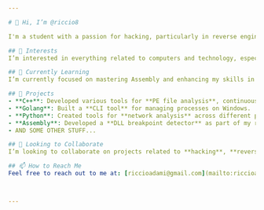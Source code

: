 ```yaml
---

# 👋 Hi, I’m @riccio8

I'm a student with a passion for hacking, particularly in reverse engineering. I learn quickly and am currently mastering Assembly language. C++, Python, and Go (Golang) are my main programming languages. I'm also improving my basic **Arduino** skills. While I have some experience with **Unity**, I’m not particularly passionate about game development but have a solid understanding of the basics.

## 👀 Interests
I’m interested in everything related to computers and technology, especially low-level programming, cybersecurity, and Windows API development.

## 🌱 Currently Learning
I’m currently focused on mastering Assembly and enhancing my skills in C++, specifically building tools using **Windows APIs** and working hard on programs for **PE file analysis**.

## 💼 Projects
- **C++**: Developed various tools for **PE file analysis**, continuously improving and adding new features.
- **Golang**: Built a **CLI tool** for managing processes on Windows.
- **Python**: Created tools for **network analysis** across different protocols.
- **Assembly**: Developed a **DLL breakpoint detector** as part of my reverse engineering studies.
- AND SOME OTHER STUFF...

## 💞️ Looking to Collaborate
I’m looking to collaborate on projects related to **hacking**, **reverse engineering**, **malware analysis**, or other low-level programming and cybersecurity endeavors.

## 📫 How to Reach Me
Feel free to reach out to me at: [riccioadami@gmail.com](mailto:riccioadami@gmail.com)



---
```

